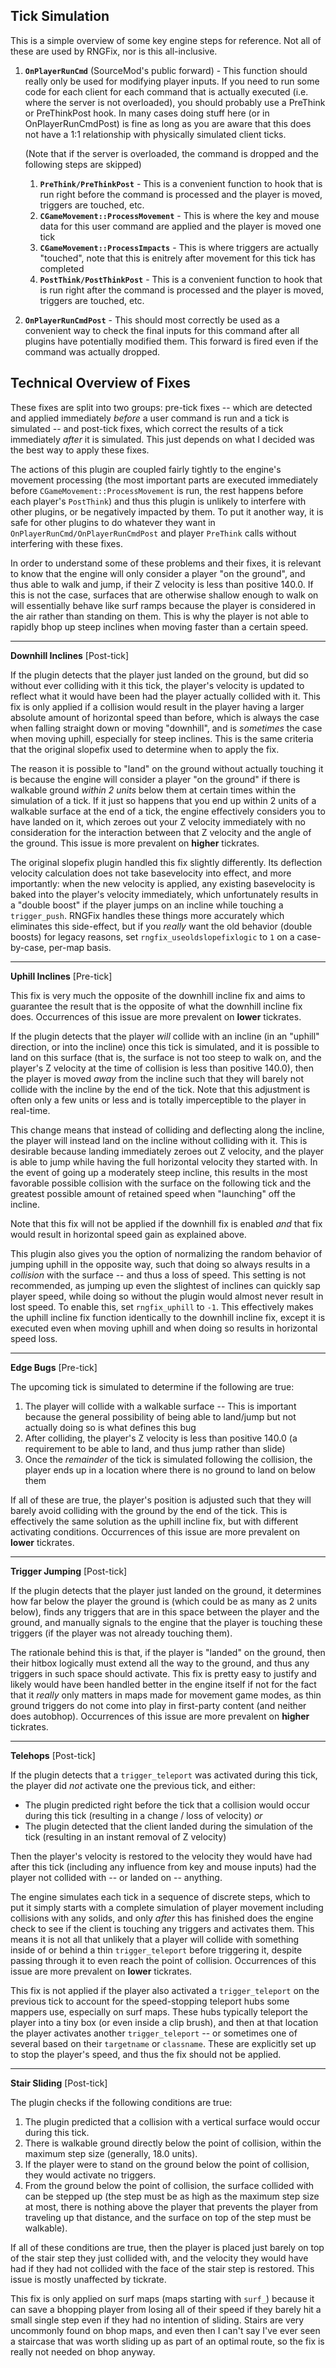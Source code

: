 ## Tick Simulation

This is a simple overview of some key engine steps for reference. Not all of these are used by RNGFix, nor is this all-inclusive.

1. **`OnPlayerRunCmd`** (SourceMod's public forward) - This function should really only be used for modifying player inputs. If you need to run some code for each client for each command that is actually executed (i.e. where the server is not overloaded), you should probably use a PreThink or PreThinkPost hook. In many cases doing stuff here (or in OnPlayerRunCmdPost) is fine as long as you are aware that this does not have a 1:1 relationship with physically simulated client ticks.

    (Note that if the server is overloaded, the command is dropped and the following steps are skipped)

    1. **`PreThink/PreThinkPost`** - This is a convenient function to hook that is run right before the command is processed and the player is moved, triggers are touched, etc.
    2. **`CGameMovement::ProcessMovement`** - This is where the key and mouse data for this user command are applied and the player is moved one tick
    3. **`CGameMovement::ProcessImpacts`** - This is where triggers are actually "touched", note that this is enitrely after movement for this tick has completed
    4. **`PostThink/PostThinkPost`** - This is a convenient function to hook that is run right after the command is processed and the player is moved, triggers are touched, etc.


2. **`OnPlayerRunCmdPost`** - This should most correctly be used as a convenient way to check the final inputs for this command after all plugins have potentially modified them. This forward is fired even if the command was actually dropped.



## Technical Overview of Fixes

These fixes are split into two groups: pre-tick fixes -- which are detected and applied immediately *before* a user command is run and a tick is simulated -- and post-tick fixes, which correct the results of a tick immediately *after* it is simulated. This just depends on what I decided was the best way to apply these fixes.

The actions of this plugin are coupled fairly tightly to the engine's movement processing (the most important parts are executed immediately before `CGameMovement::ProcessMovement` is run, the rest happens before each player's `PostThink`) and thus this plugin is unlikely to interfere with other plugins, or be negatively impacted by them. To put it another way, it is safe for other plugins to do whatever they want in `OnPlayerRunCmd/OnPlayerRunCmdPost` and player `PreThink` calls without interfering with these fixes.

In order to understand some of these problems and their fixes, it is relevant to know that the engine will only consider a player "on the ground", and thus able to walk and jump, if their Z velocity is less than positive 140.0. If this is not the case, surfaces that are otherwise shallow enough to walk on will essentially behave like surf ramps because the player is considered in the air rather than standing on them. This is why the player is not able to rapidly bhop up steep inclines when moving faster than a certain speed.

---


**Downhill Inclines** [Post-tick]

If the plugin detects that the player just landed on the ground, but did so without ever colliding with it this tick, the player's velocity is updated to reflect what it would have been had the player actually collided with it. This fix is only applied if a collision would result in the player having a larger absolute amount of horizontal speed than before, which is always the case when falling straight down or moving "downhill", and is *sometimes* the case when moving uphill, especially for steep inclines. This is the same criteria that the original slopefix used to determine when to apply the fix.

The reason it is possible to "land" on the ground without actually touching it is because the engine will consider a player "on the ground" if there is walkable ground *within 2 units* below them at certain times within the simulation of a tick. If it just so happens that you end up within 2 units of a walkable surface at the end of a tick, the engine effectively considers you to have landed on it, which zeroes out your Z velocity immediately with no consideration for the interaction between that Z velocity and the angle of the ground. This issue is more prevalent on **higher** tickrates.

The original slopefix plugin handled this fix slightly differently. Its deflection velocity calculation does not take basevelocity into effect, and more importantly: when the new velocity is applied, any existing basevelocity is baked into the player's velocity immediately, which unfortunately results in a "double boost" if the player jumps on an incline while touching a `trigger_push`. RNGFix handles these things more accurately which eliminates this side-effect, but if you *really* want the old behavior (double boosts) for legacy reasons, set `rngfix_useoldslopefixlogic` to `1` on a case-by-case, per-map basis.

---
**Uphill Inclines** [Pre-tick]

This fix is very much the opposite of the downhill incline fix and aims to guarantee the result that is the opposite of what the downhill incline fix does. Occurrences of this issue are more prevalent on **lower** tickrates.

If the plugin detects that the player *will* collide with an incline (in an "uphill" direction, or into the incline) once this tick is simulated, and it is possible to land on this surface (that is, the surface is not too steep to walk on, and the player's Z velocity at the time of collision is less than positive 140.0), then the player is moved *away* from the incline such that they will barely not collide with the incline by the end of the tick. Note that this adjustment is often only a few units or less and is totally imperceptible to the player in real-time.

This change means that instead of colliding and deflecting along the incline, the player will instead land on the incline without colliding with it. This is desirable because landing immediately zeroes out Z velocity, and the player is able to jump while having the full horizontal velocity they started with. In the event of going up a moderately steep incline, this results in the most favorable possible collision with the surface on the following tick and the greatest possible amount of retained speed when "launching" off the incline.

Note that this fix will not be applied if the downhill fix is enabled *and* that fix would result in horizontal speed gain as explained above.

This plugin also gives you the option of normalizing the random behavior of jumping uphill in the opposite way, such that doing so always results in a *collision* with the surface -- and thus a loss of speed. This setting is not recommended, as jumping up even the slightest of inclines can quickly sap player speed, while doing so without the plugin would almost never result in lost speed. To enable this, set `rngfix_uphill` to `-1`. This effectively makes the uphill incline fix function identically to the downhill incline fix, except it is executed even when moving uphill and when doing so results in horizontal speed loss.

---
**Edge Bugs** [Pre-tick]

The upcoming tick is simulated to determine if the following are true:
1. The player will collide with a walkable surface -- This is important because the general possibility of being able to land/jump but not actually doing so is what defines this bug
2. After colliding, the player's Z velocity is less than positive 140.0 (a requirement to be able to land, and thus jump rather than slide)
3. Once the *remainder* of the tick is simulated following the collision, the player ends up in a location where there is no ground to land on below them

If all of these are true, the player's position is adjusted such that they will barely avoid colliding with the ground by the end of the tick. This is effectively the same solution as the uphill incline fix, but with different activating conditions. Occurrences of this issue are more prevalent on **lower** tickrates.

---
**Trigger Jumping** [Post-tick]

If the plugin detects that the player just landed on the ground, it determines how far below the player the ground is (which could be as many as 2 units below), finds any triggers that are in this space between the player and the ground, and manually signals to the engine that the player is touching these triggers (if the player was not already touching them).

The rationale behind this is that, if the player is "landed" on the ground, then their hitbox logically must extend all the way to the ground, and thus any triggers in such space should activate. This fix is pretty easy to justify and likely would have been handled better in the engine itself if not for the fact that it *really* only matters in maps made for movement game modes, as thin ground triggers do not come into play in first-party content (and neither does autobhop). Occurrences of this issue are more prevalent on **higher** tickrates.

---
**Telehops** [Post-tick]

If the plugin detects that a `trigger_teleport` was activated during this tick, the player did *not* activate one the previous tick, and either:
* The plugin predicted right before the tick that a collision would occur during this tick (resulting in a change / loss of velocity)
*or*
* The plugin detected that the client landed during the simulation of the tick (resulting in an instant removal of Z velocity)

Then the player's velocity is restored to the velocity they would have had after this tick (including any influence from key and mouse inputs) had the player not collided with -- or landed on -- anything.

The engine simulates each tick in a sequence of discrete steps, which to put it simply starts with a complete simulation of player movement including collisions with any solids, and only *after* this has finished does the engine check to see if the client is touching any triggers and activates them. This means it is not all that unlikely that a player will collide with something inside of or behind a thin `trigger_teleport` before triggering it, despite passing through it to even reach the point of collision. Occurrences of this issue are more prevalent on **lower** tickrates.

This fix is not applied if the player also activated a `trigger_teleport` on the previous tick to account for the speed-stopping teleport hubs some mappers use, especially on surf maps. These hubs typically teleport the player into a tiny box (or even inside a clip brush), and then at that location the player activates another `trigger_teleport` -- or sometimes one of several based on their `targetname` or `classname`. These are explicitly set up to stop the player's speed, and thus the fix should not be applied.

---
**Stair Sliding** [Post-tick]

The plugin checks if the following conditions are true:
1. The plugin predicted that a collision with a vertical surface would occur during this tick.
2. There is walkable ground directly below the point of collision, within the maximum step size (generally, 18.0 units).
3. If the player were to stand on the ground below the point of collision, they would activate no triggers.
4. From the ground below the point of collision, the surface collided with can be stepped up (the step must be as high as the maximum step size at most, there is nothing above the player that prevents the player from traveling up that distance, and the surface on top of the step must be walkable).

If all of these conditions are true, then the player is placed just barely on top of the stair step they just collided with, and the velocity they would have had if they had not collided with the face of the stair step is restored. This issue is mostly unaffected by tickrate.

This fix is only applied on surf maps (maps starting with `surf_`) because it can save a bhopping player from losing all of their speed if they barely hit a small single step even if they had no intention of sliding. Stairs are very uncommonly found on bhop maps, and even then I can't say I've ever seen a staircase that was worth sliding up as part of an optimal route, so the fix is really not needed on bhop anyway.
